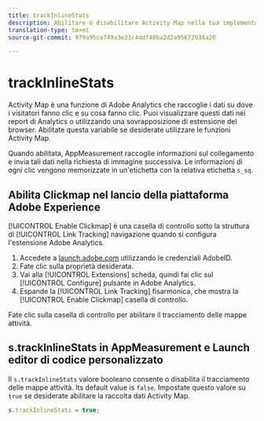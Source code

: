 ```yaml
---
title: trackInlineStats
description: Abilitare o disabilitare Activity Map nella tua implementazione.
translation-type: tm+mt
source-git-commit: 979a95ca749a3e21c4ddf48ba2d2a95672938a20

---
```



# trackInlineStats

Activity Map è una funzione di Adobe Analytics che raccoglie i dati su dove i visitatori fanno clic e su cosa fanno clic. Puoi visualizzare questi dati nei report di Analytics o utilizzando una sovrapposizione di estensione del browser. Abilitate questa variabile se desiderate utilizzare le funzioni Activity Map.

Quando abilitata, AppMeasurement raccoglie informazioni sul collegamento e invia tali dati nella richiesta di immagine successiva. Le informazioni di ogni clic vengono memorizzate in un&#39;etichetta con la relativa etichetta `s_sq`.

## Abilita Clickmap nel lancio della piattaforma Adobe Experience

[!UICONTROL Enable Clickmap] è una casella di controllo sotto la struttura di [!UICONTROL Link Tracking] navigazione quando si configura l&#39;estensione Adobe Analytics.

1. Accedete a [launch.adobe.com](https://launch.adobe.com) utilizzando le credenziali AdobeID.
2. Fate clic sulla proprietà desiderata.
3. Vai alla [!UICONTROL Extensions] scheda, quindi fai clic sul [!UICONTROL Configure] pulsante in Adobe Analytics.
4. Espande la [!UICONTROL Link Tracking] fisarmonica, che mostra la [!UICONTROL Enable Clickmap] casella di controllo.

Fate clic sulla casella di controllo per abilitare il tracciamento delle mappe attività.

## s.trackInlineStats in AppMeasurement e Launch editor di codice personalizzato

Il `s.trackInlineStats` valore booleano consente o disabilita il tracciamento delle mappe attività. Its default value is `false`. Impostate questo valore su `true` se desiderate abilitare la raccolta dati Activity Map.

```js
s.trackInlineStats = true;
```
